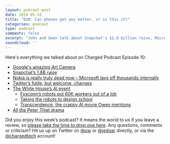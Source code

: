 ```yaml
---
layout: podcast-post
date: 2016-05-31
title: "010: Can phones get any better, or is this it?"
categories: podcast
type: podcast
comments: false
excerpt: "John and Owen talk about Snapchat's $1.8 billion raise, Microsoft's total layoffs of its phone division after licensing back to Nokia, the state of smartphones and how AI is creeping up on us... whether we like it or not."
soundcloud: ''
---
```

Here's everything we talked about on Charged Podcast Episode 10:
<ul>
	<li class="p1"><a href="http://www.theverge.com/2016/5/17/11686296/art-camera-google-cultural-institute">Google's amazing Art Camera</a></li>
	<li class="p1"><a href="http://techcrunch.com/2016/05/26/snapchat-series-f/">Snapchat’s 1.8B raise</a></li>
	<li class="p1"><a href="http://www.theverge.com/2016/5/25/11766344/microsoft-nokia-impairment-layoffs-may-2016">Nokia is really truly dead now – Microsoft lays off thousands internally</a></li>
	<li class="p1"><a href="https://blog.twitter.com/express-even-more-in-140-characters">Twitter’s futile, but welcome, changes</a></li>
	<li class="p1"><a href="http://www.wired.com/2016/05/white-house-finally-prepping-ai-powered-future/">The White House’s AI event</a>
<ul>
	<li class="p1"><a href="http://www.bbc.com/news/technology-36376966">Foxconn’s robots put 60K workers out of a job</a></li>
	<li class="p1"><a href="http://www.jon.gold/2016/05/robot-design-school/">Taking the robots to design school</a></li>
	<li class="p1"><a href="http://www.imdb.com/title/tt2209764/">Transcendence, the crappy AI movie Owen mentions</a></li>
</ul>
</li>
	<li class="p1"><a href="http://www.nytimes.com/2016/05/26/business/dealbook/peter-thiel-tech-billionaire-reveals-secret-war-with-gawker.html?_r=0">All the Peter Thiel drama</a></li>
</ul>
Did you enjoy this week’s podcast? It means the world to us if you leave a review, so <a href="https://itunes.apple.com/us/podcast/charged-tech-podcast/id1090693983?mt=2">please take the time to drop one here</a>. Any questions, comments or criticism? Hit us up on Twitter on <a href="http://twitter.com/ow">@ow</a> or <a href="http://twitter.com/jedgar">@jedgar</a> directly, or via the <a href="http://twitter.com/chargedtech">@chargedtech</a> account!